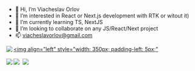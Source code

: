 - 👋 Hi, I’m Viacheslav Orlov
- 👀 I’m interested in React or Next.js development with RTK or witout it)
- 🌱 I’m currently learning TS, NextJS
- 💞️ I’m looking to collaborate on any JS/React/Next project
- 📫 viacheslavorlov@gmail.com



[<div><img align="left" src="/metrics.classic.svg"></div>](#)
[<div align="left"><img align="left" style="width: 350px; padding-left: 5px;"</div>](#)  
[<img align="left" src="/metrics.plugin.languages.details.svg"> ](#)
[<img align="left" src="/metrics.plugin.isocalendar.fullyear.svg"> ](#)
[<img align="left" style="padding-left: 5px;" src="/metrics.plugin.topics.icons.svg"> ](#) 

<!---
viacheslavorlov/viacheslavorlov is a ✨ special ✨ repository because its `README.md` (this file) appears on your GitHub profile.
You can click the Preview link to take a look at your changes.
--->
